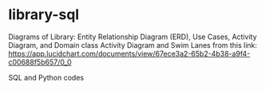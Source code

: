 # library-sql
Diagrams of Library: Entity Relationship Diagram (ERD), Use Cases, Activity Diagram, and Domain class
Activity Diagram and Swim Lanes from this link: https://app.lucidchart.com/documents/view/67ece3a2-65b2-4b38-a9f4-c00688f5b657/0_0

SQL and Python codes 
